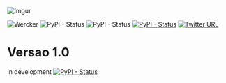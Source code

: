 ![Imgur](https://i.imgur.com/KaKk8xK.png)

![Wercker](https://img.shields.io/wercker/ci/wercker/docs.svg)
![PyPI - Status](https://img.shields.io/pypi/status/Django.svg)
![PyPI - Status](https://img.shields.io/badge/Python-3.6-green.svg)
[![PyPI - Status](https://img.shields.io/badge/Pythozinho-.PY-brightgreen.svg)](https://github.com/vagner2k18/pythozinho)
[![Twitter URL](https://img.shields.io/twitter/url/http/shields.io.svg?style=social&logo=twitter)](https://twitter.com/vagner_Stark)



# Versao 1.0  #

in development
[![PyPI - Status](https://img.shields.io/badge/Adicionar-No%20seu%20server-blue.svg)](https://discordapp.com/oauth2/authorize?&client_id=420703371918442499&scope=bot&permissions=12659727)
